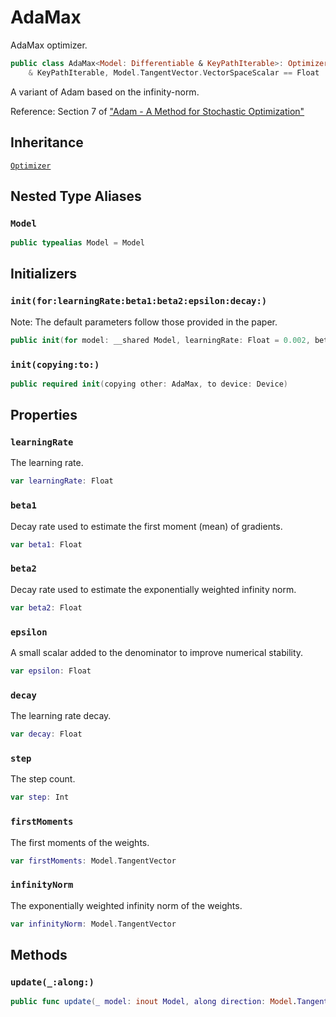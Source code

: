 # AdaMax

AdaMax optimizer.

``` swift
public class AdaMax<Model: Differentiable & KeyPathIterable>: Optimizer where Model.TangentVector: VectorProtocol & PointwiseMultiplicative & ElementaryFunctions
    & KeyPathIterable, Model.TangentVector.VectorSpaceScalar == Float
```

A variant of Adam based on the infinity-norm.

Reference: Section 7 of ["Adam - A Method for Stochastic Optimization"](https://arxiv.org/abs/1412.6980v8)

## Inheritance

[`Optimizer`](/Optimizer)

## Nested Type Aliases

### `Model`

``` swift
public typealias Model = Model
```

## Initializers

### `init(for:learningRate:beta1:beta2:epsilon:decay:)`

Note: The default parameters follow those provided in the paper.

``` swift
public init(for model: __shared Model, learningRate: Float = 0.002, beta1: Float = 0.9, beta2: Float = 0.999, epsilon: Float = 1e-8, decay: Float = 0)
```

### `init(copying:to:)`

``` swift
public required init(copying other: AdaMax, to device: Device)
```

## Properties

### `learningRate`

The learning rate.

``` swift
var learningRate: Float
```

### `beta1`

Decay rate used to estimate the first moment (mean) of gradients.

``` swift
var beta1: Float
```

### `beta2`

Decay rate used to estimate the exponentially weighted infinity norm.

``` swift
var beta2: Float
```

### `epsilon`

A small scalar added to the denominator to improve numerical stability.

``` swift
var epsilon: Float
```

### `decay`

The learning rate decay.

``` swift
var decay: Float
```

### `step`

The step count.

``` swift
var step: Int
```

### `firstMoments`

The first moments of the weights.

``` swift
var firstMoments: Model.TangentVector
```

### `infinityNorm`

The exponentially weighted infinity norm of the weights.

``` swift
var infinityNorm: Model.TangentVector
```

## Methods

### `update(_:along:)`

``` swift
public func update(_ model: inout Model, along direction: Model.TangentVector)
```
